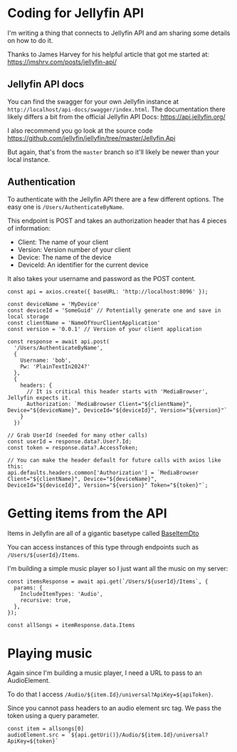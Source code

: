 # Coding for Jellyfin API

I'm writing a thing that connects to Jellyfin API and am sharing some details on how to do it.

Thanks to James Harvey for his helpful article that got me started at: https://jmshrv.com/posts/jellyfin-api/

## Jellyfin API docs
You can find the swagger for your own Jellyfin instance at `http://localhost/api-docs/swagger/index.html`. The documentation there likely differs a bit from the official Jellyfin API Docs: https://api.jellyfin.org/

I also recommend you go look at the source code https://github.com/jellyfin/jellyfin/tree/master/Jellyfin.Api

But again, that's from the `master` branch so it'll likely be newer than your local instance.

## Authentication
To authenticate with the Jellyfin API there are a few different options. The easy one is `/Users/AuthenticateByName`.

This endpoint is POST and takes an authorization header that has 4 pieces of information:
 * Client: The name of your client
 * Version: Version number of your client
 * Device: The name of the device
 * DeviceId: An identifier for the current device

It also takes your username and password as the POST content.

```
const api = axios.create({ baseURL: 'http://localhost:8096' });

const deviceName = 'MyDevice'
const deviceId = 'SomeGuid' // Potentially generate one and save in local storage
const clientName = 'NameOfYourClientApplication'
const version = '0.0.1' // Version of your client application

const response = await api.post(
  '/Users/AuthenticateByName',
  {
    Username: 'bob',
    Pw: 'PlainTextIn2024?'
  },
  {
    headers: {
      // It is critical this header starts with 'MediaBrowser', Jellyfin expects it.
      Authorization: `MediaBrowser Client="${clientName}", Device="${deviceName}", DeviceId="${deviceId}", Version="${version}"`
    }
  }) 

// Grab UserId (needed for many other calls)
const userId = response.data?.User?.Id;
const token = response.data?.AccessToken;

// You can make the header default for future calls with axios like this:
api.defaults.headers.common['Authorization'] = `MediaBrowser Client="${clientName}", Device="${deviceName}", DeviceId="${deviceId}", Version="${version}" Token="${token}"`;
```

# Getting items from the API 
Items in Jellyfin are all of a gigantic basetype called [BaseItemDto](https://github.com/jellyfin/jellyfin/blob/054f42332d8e0c45fb899eeaef982aa0fd549397/MediaBrowser.Model/Dto/BaseItemDto.cs)

You can access instances of this type through endpoints such as `/Users/${userId}/Items`.

I'm building a simple music player so I just want all the music on my server:

```
const itemsResponse = await api.get(`/Users/${userId}/Items`, {
  params: {
    IncludeItemTypes: 'Audio',
    recursive: true,
  },
});

const allSongs = itemResponse.data.Items

```

# Playing music
Again since I'm building a music player, I need a URL to pass to an AudioElement.

To do that I access `/Audio/${item.Id}/universal?ApiKey=${apiToken}`.

Since you cannot pass headers to an audio element src tag. We pass the token using a query parameter.

```
const item = allsongs[0]
audioElement.src = `${api.getUri()}/Audio/${item.Id}/universal?ApiKey=${token}`
```



